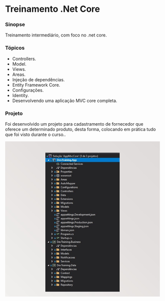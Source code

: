 # Treinamento .Net Core

### Sinopse ###
<p> 
  Treinamento intermediário, com foco no .net core.
</p>

### Tópicos ###

* Controllers.
* Model.
* Views.
* Areas.
* Injeção de dependências.
* Entity Framework Core.
* Configurações.
* Identity.
* Desenvolvendo uma aplicação MVC core completa.


 
### Projeto ###

<p> 
Foi desenvolvido um projeto para cadastramento de fornecedor que oferece um determinado produto, desta forma, colocando em prática tudo que foi visto durante o curso..
</p> 

<p align="center">
  <img src="https://github.com/Jeffconexion/Treinamento_Dominando_NetCore/blob/main/projeto.gif" /> 
</p>

